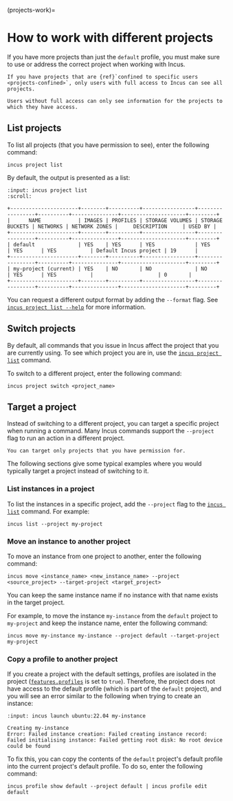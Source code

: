 (projects-work)=
# How to work with different projects

If you have more projects than just the `default` profile, you must make sure to use or address the correct project when working with Incus.

```{note}
If you have projects that are {ref}`confined to specific users <projects-confined>`, only users with full access to Incus can see all projects.

Users without full access can only see information for the projects to which they have access.
```

## List projects

To list all projects (that you have permission to see), enter the following command:

    incus project list

By default, the output is presented as a list:

```{terminal}
:input: incus project list
:scroll:

+----------------------+--------+----------+-----------------+-----------------+----------+---------------+---------------------+---------+
|      NAME            | IMAGES | PROFILES | STORAGE VOLUMES | STORAGE BUCKETS | NETWORKS | NETWORK ZONES |     DESCRIPTION     | USED BY |
+----------------------+--------+----------+-----------------+-----------------+----------+---------------+---------------------+---------+
| default              | YES    | YES      | YES             | YES             | YES      | YES           | Default Incus project | 19      |
+----------------------+--------+----------+-----------------+-----------------+----------+---------------+---------------------+---------+
| my-project (current) | YES    | NO       | NO              | NO              | YES      | YES           |                     | 0       |
+----------------------+--------+----------+-----------------+-----------------+----------+---------------+---------------------+---------+
```

You can request a different output format by adding the `--format` flag.
See [`incus project list --help`](incus_project_list.md) for more information.

## Switch projects

By default, all commands that you issue in Incus affect the project that you are currently using.
To see which project you are in, use the [`incus project list`](incus_project_list.md) command.

To switch to a different project, enter the following command:

    incus project switch <project_name>

## Target a project

Instead of switching to a different project, you can target a specific project when running a command.
Many Incus commands support the `--project` flag to run an action in a different project.

```{note}
You can target only projects that you have permission for.
```

The following sections give some typical examples where you would typically target a project instead of switching to it.

### List instances in a project

To list the instances in a specific project, add the `--project` flag to the [`incus list`](incus_list.md) command.
For example:

    incus list --project my-project

### Move an instance to another project

To move an instance from one project to another, enter the following command:

    incus move <instance_name> <new_instance_name> --project <source_project> --target-project <target_project>

You can keep the same instance name if no instance with that name exists in the target project.

For example, to move the instance `my-instance` from the `default` project to `my-project` and keep the instance name, enter the following command:

    incus move my-instance my-instance --project default --target-project my-project

### Copy a profile to another project

If you create a project with the default settings, profiles are isolated in the project ([`features.profiles`](project-features) is set to `true`).
Therefore, the project does not have access to the default profile (which is part of the `default` project), and you will see an error similar to the following when trying to create an instance:

```{terminal}
:input: incus launch ubuntu:22.04 my-instance

Creating my-instance
Error: Failed instance creation: Failed creating instance record: Failed initialising instance: Failed getting root disk: No root device could be found
```

To fix this, you can copy the contents of the `default` project's default profile into the current project's default profile.
To do so, enter the following command:

    incus profile show default --project default | incus profile edit default
